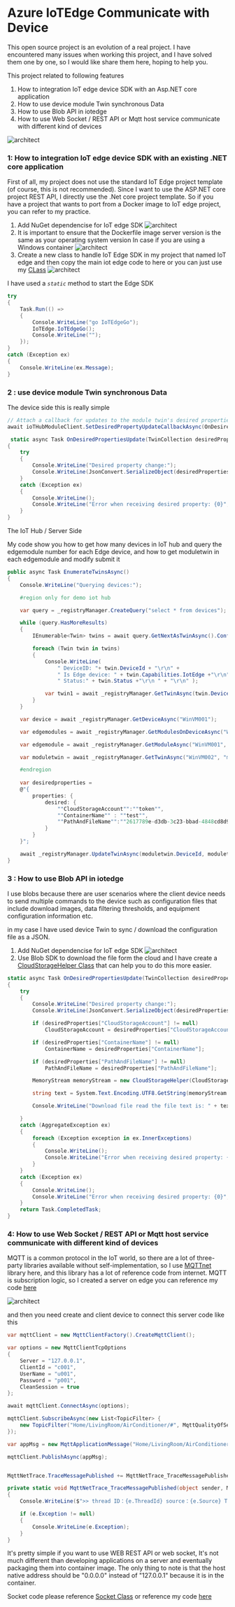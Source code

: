 # Azure IoTEdge Communicate with Device

This open source project is an evolution of a real project. I have encountered many issues when working this project, and I have solved them one by one, so I would like share them here, hoping to help you.

This project related to following features
1. How to integration IoT edge device SDK with an Asp.NET core application
2. How to use device module Twin synchronous Data
3. How to use Blob API in iotedge
4. How to use Web Socket / REST API or Mqtt host service communicate with different kind of devices

![architect](image/Slide9.JPG)

### 1: How to integration IoT edge device SDK with an existing .NET core application

First of all, my project does not use the standard IoT Edge project template (of course, this is not recommended). Since I want to use the ASP.NET core project REST API, I directly use the .Net core project template.
So if you have a project that wants to port from a Docker image to IoT edge project, you can refer to my practice.

1. Add NuGet dependencise for IoT edge SDK
![architect](image/EdgeSDK.PNG)
2. It is important to ensure that the Dockerfile image server version is the same as your operating system version In case if you are using a Windows container
![architect](image/Dockerfile.PNG)
3. Create a new class to handle IoT Edge SDK in my project that named IoT edge and then copy the main iot edge code to here or you can just use my [CLass](https://github.com/Nick287/AzureIoTEdgeWebAPI/blob/master/AzureIoTEdgeWebAPI/IoTEdge.cs)
![architect](image/IoTedgeCode.PNG)

I have used a *`static`* method to start the Edge SDK

```C#
try
{
    Task.Run(() =>
    {
        Console.WriteLine("go IoTEdgeGo");
        IoTEdge.IoTEdgeGo();
        Console.WriteLine("");
    });
}
catch (Exception ex)
{
    Console.WriteLine(ex.Message);
}
```

### **2 :** use device module Twin synchronous Data
The device side this is really simple

```C#
// Attach a callback for updates to the module twin's desired properties.
await ioTHubModuleClient.SetDesiredPropertyUpdateCallbackAsync(OnDesiredPropertiesUpdate, null);

 static async Task OnDesiredPropertiesUpdate(TwinCollection desiredProperties, object userContext)
{
    try
    {
        Console.WriteLine("Desired property change:");
        Console.WriteLine(JsonConvert.SerializeObject(desiredProperties));
    }
    catch (Exception ex)
    {
        Console.WriteLine();
        Console.WriteLine("Error when receiving desired property: {0}", ex.Message);
    }
}
```
The IoT Hub / Server Side 

My code show you how to get how many devices in IoT hub and query the edgemodule number for each Edge device, and how to get moduletwin in each edgemodule and modify submit it

```C#
public async Task EnumerateTwinsAsync()
{
    Console.WriteLine("Querying devices:");

    #region only for demo iot hub

    var query = _registryManager.CreateQuery("select * from devices");

    while (query.HasMoreResults)
    {
        IEnumerable<Twin> twins = await query.GetNextAsTwinAsync().ConfigureAwait(false);

        foreach (Twin twin in twins)
        {
            Console.WriteLine(
                " DeviceID: "+ twin.DeviceId + "\r\n" +
                " Is Edge device: " + twin.Capabilities.IotEdge +"\r\n" +
                " Status:" + twin.Status +"\r\n " + "\r\n" );

            var twin1 = await _registryManager.GetTwinAsync(twin.DeviceId);
        }
    }

    var device = await _registryManager.GetDeviceAsync("WinVM001");

    var edgemodules = await _registryManager.GetModulesOnDeviceAsync("WinVM001");

    var edgemodule = await _registryManager.GetModuleAsync("WinVM001", "moduleName");

    var moduletwin = await _registryManager.GetTwinAsync("WinVM002", "moduleName");

    #endregion
            
    var desiredproperties =
    @"{
        properties: {
            desired: {
                ""CloudStorageAccount"":""token"",
                ""ContainerName"" : ""test"",
                ""PathAndFileName"":""2617789e-d3db-3c23-bbad-4848cd8d9898.json""
            }
        }
    }";

    await _registryManager.UpdateTwinAsync(moduletwin.DeviceId, moduletwin.ModuleId, desiredproperties, moduletwin.ETag);
}
```

### 3 : How to use Blob API in iotedge

I use blobs because there are user scenarios where the client device needs to send multiple commands to the device such as configuration files that include download images, data filtering thresholds, and equipment configuration information etc. 

in my case I have used device Twin to sync / download the configuration file as a JSON.

1. Add NuGet dependencise for IoT edge SDK 
![architect](image/Blob.PNG)
2. Use Blob SDK to download the file form the cloud and I have create a [CloudStorageHelper Class](https://github.com/Nick287/AzureIoTEdgeWebAPI/blob/master/AzureIoTEdgeWebAPI/CloudStorageHelper.cs) that can help you to do this more easier.  

```C#
static async Task OnDesiredPropertiesUpdate(TwinCollection desiredProperties, object userContext)
{
    try
    {
        Console.WriteLine("Desired property change:");
        Console.WriteLine(JsonConvert.SerializeObject(desiredProperties));

        if (desiredProperties["CloudStorageAccount"] != null)
            CloudStorageAccount = desiredProperties["CloudStorageAccount"];

        if (desiredProperties["ContainerName"] != null)
            ContainerName = desiredProperties["ContainerName"];

        if (desiredProperties["PathAndFileName"] != null)
            PathAndFileName = desiredProperties["PathAndFileName"];

        MemoryStream memoryStream = new CloudStorageHelper(CloudStorageAccount).DownloadFile(ContainerName, PathAndFileName);

        string text = System.Text.Encoding.UTF8.GetString(memoryStream.ToArray());

        Console.WriteLine("Download file read the file text is: " + text);

    }
    catch (AggregateException ex)
    {
        foreach (Exception exception in ex.InnerExceptions)
        {
            Console.WriteLine();
            Console.WriteLine("Error when receiving desired property: {0}", exception);
        }
    }
    catch (Exception ex)
    {
        Console.WriteLine();
        Console.WriteLine("Error when receiving desired property: {0}", ex.Message);
    }
    return Task.CompletedTask;
}
```

### 4:  How to use Web Socket / REST API or Mqtt host service communicate with different kind of devices

MQTT is a common protocol in the IoT world, so there are a lot of three-party libraries available without self-implementation, so I use [MQTTnet](https://www.nuget.org/packages/MQTTnet/) library here, and this library has a lot of reference code from internet. MQTT is subscription logic, so I created a server on edge you can reference my code [here](https://github.com/Nick287/AzureIoTEdgeWebAPI/blob/master/AzureIoTEdgeWebAPI/Hosting/MqttHost.cs)

![architect](image/MQTT.PNG)

and then you need create and client device to connect this server code like this

```C#
var mqttClient = new MqttClientFactory().CreateMqttClient();

var options = new MqttClientTcpOptions
{
    Server = "127.0.0.1",
    ClientId = "c001",
    UserName = "u001",
    Password = "p001",
    CleanSession = true
};

await mqttClient.ConnectAsync(options);

mqttClient.SubscribeAsync(new List<TopicFilter> {
    new TopicFilter("Home/LivingRoom/AirConditioner/#", MqttQualityOfServiceLevel.AtMostOnce)
});

var appMsg = new MqttApplicationMessage("Home/LivingRoom/AirConditioner/on-off", Encoding.UTF8.GetBytes("MessageContent"), MqttQualityOfServiceLevel.AtMostOnce, false);

mqttClient.PublishAsync(appMsg);


MqttNetTrace.TraceMessagePublished += MqttNetTrace_TraceMessagePublished;

private static void MqttNetTrace_TraceMessagePublished(object sender, MqttNetTraceMessagePublishedEventArgs e)
{
    Console.WriteLine($">> thread ID：{e.ThreadId} source：{e.Source} The trace level：{e.Level} Message: {e.Message}");

    if (e.Exception != null)
    {
        Console.WriteLine(e.Exception);
    }
}
```

It's pretty simple if you want to use WEB REST API or web socket, It's not much different than developing applications on a server and eventually packaging them into container image. The only thing to note is that the host native address should be "0.0.0.0" instead of "127.0.0.1" because it is in the container.

Socket code please reference [Socket Class](https://docs.microsoft.com/en-us/dotnet/api/system.net.sockets.socket?view=netcore-2.0) or  reference my code [here](https://github.com/Nick287/AzureIoTEdgeWebAPI/blob/master/AzureIoTEdgeWebAPI/Hosting/SocketHostCore.cs)